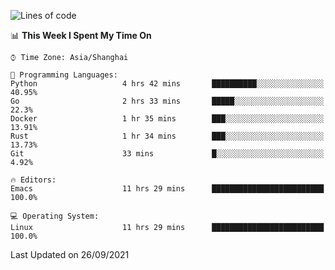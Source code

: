 <!--START_SECTION:waka-->
![Lines of code](https://img.shields.io/badge/From%20Hello%20World%20I%27ve%20Written-33828%20lines%20of%20code-blue)

📊 **This Week I Spent My Time On** 

```text
⌚︎ Time Zone: Asia/Shanghai

💬 Programming Languages: 
Python                   4 hrs 42 mins       ██████████░░░░░░░░░░░░░░░   40.95% 
Go                       2 hrs 33 mins       █████░░░░░░░░░░░░░░░░░░░░   22.3% 
Docker                   1 hr 35 mins        ███░░░░░░░░░░░░░░░░░░░░░░   13.91% 
Rust                     1 hr 34 mins        ███░░░░░░░░░░░░░░░░░░░░░░   13.73% 
Git                      33 mins             █░░░░░░░░░░░░░░░░░░░░░░░░   4.92%

🔥 Editors: 
Emacs                    11 hrs 29 mins      █████████████████████████   100.0%

💻 Operating System: 
Linux                    11 hrs 29 mins      █████████████████████████   100.0%

```


 Last Updated on 26/09/2021
<!--END_SECTION:waka-->
